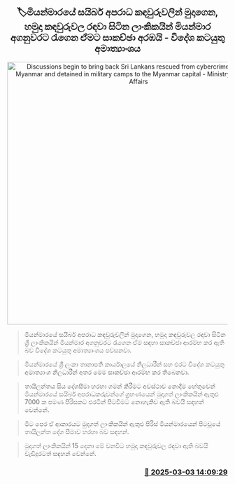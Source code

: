 <p align='center'><b><h2 align='center' title='Discussions begin to bring back Sri Lankans rescued from cybercrime camps in Myanmar and detained in military camps to the Myanmar capital - Ministry of Foreign Affairs'>🏷මියන්මාරයේ සයිබර් අපරාධ කඳවුරුවලින් මුදාගෙන, හමුදා කඳවුරුවල රඳවා සිටින ලාංකිකයින් මියන්මාර අගනුවරට රැගෙන ඒමට සාකච්ඡා අරඹයි - විදේශ කටයුතු අමාත්‍යාංශය</h2></b></p>
<p align='center'><img src='https://helakuru.sgp1.cdn.digitaloceanspaces.com/esana/images/lib/foreign-ministry-11[1].jpg' width='600' alt='Discussions begin to bring back Sri Lankans rescued from cybercrime camps in Myanmar and detained in military camps to the Myanmar capital - Ministry of Foreign Affairs'></p>

> මියන්මාරයේ සයිබර් අපරාධ කඳවුරුවලින් මුදාගෙන, හමුදා කඳවුරුවල රඳවා සිටින ශ්‍රී ලාංකිකයින් මියන්මාර අගනුවරට රැගෙන ඒම සඳහා සාකච්ඡා ආරම්භ කර ඇති බව විදේශ කටයුතු අමාත්‍යාංශය පවසනවා.

> මියන්මාරයේ ශ්‍රී ලංකා තානාපති කාර්යාලයේ නිලධාරීන් සහ එරට විදේශ කටයුතු අමාත්‍යාංශ නිලධාරීන් අතර මෙම සාකච්ඡා ආරම්භ කර තිබෙනවා.

> තායිලන්තය සිය දේශසීමා හරහා ගමන් කිරීමට අවස්ථාව නොදීම හේතුවෙන් මියන්මාරයේ සයිබර් අපරාධකරුවන්ගේ ග්‍රහණයෙන් මුදාගත් ලාංකිකයින් ඇතුළු 7000 ක පමණ පිරිසකට එරටින් පිටවීමට නොහැකිව ඇති බවයි සඳහන් වෙන්නේ.

> මීට පෙර ඒ ආකාරයට මුදාගත් ලාංකිකයින් ඇතුළු පිරිස් මියන්මාරයෙන් පිටවූයේ තායිලන්ත දේශ සීමාව හරහා බව සඳහන්.

> මුදාගත් ලාංකිකයින් 15 දෙනා මේ වනවිට හමුදා කඳවුරුවල රඳවා ඇති බවයි වැඩිදුරටත් සඳහන් වෙන්නේ.



<h3 align='right'><a href='https://www.helakuru.lk/esana/p/107971/'>📅 2025-03-03 14:09:29</a></h3>
